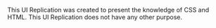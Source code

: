 This UI Replication was created to present the knowledge of CSS and HTML. This UI Replication does not have any other purpose.
